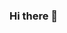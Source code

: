 ### Hi there 👋

<!--
**elisiosantos/elisiosantos** is a ✨ _special_ ✨ repository because its `README.md` (this file) appears on your GitHub profile.

Here are some ideas to get you started:

- 🔭 Estudando JavaScript / Studying JavaScript
- 🌱 Jogos em JavaScript /  JavaScript games
- 👯 Contato elisio13cantil@gmail.com / contact elisio13cantil@gmail.com
-->
